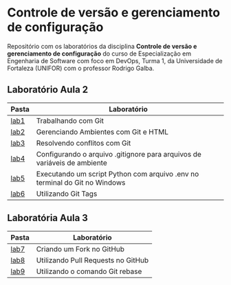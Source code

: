 # Controle de versão e gerenciamento de configuração

Repositório com os laboratórios da disciplina **Controle de versão e gerenciamento de configuração** do curso de Especialização em Engenharia de Software com foco em DevOps, Turma 1, da Universidade de Fortaleza (UNIFOR) com o professor Rodrigo Galba.

## Laboratório Aula 2

| Pasta | Laboratório |
| ----- | ----------- |
| [lab1](https://github.com/ismalia/unifor-controle-de-versao/tree/main/lab1) | Trabalhando com Git |
| [lab2](https://github.com/ismalia/unifor-controle-de-versao/tree/main/lab2) | Gerenciando Ambientes com Git e HTML |
| [lab3](https://github.com/ismalia/unifor-controle-de-versao/tree/main/lab3) | Resolvendo conflitos com Git |
| [lab4](https://github.com/ismalia/unifor-controle-de-versao/tree/main/lab4) | Configurando o arquivo .gitignore para arquivos de variáveis de ambiente |
| [lab5](https://github.com/ismalia/unifor-controle-de-versao/tree/main/lab5) | Executando um script Python com arquivo .env no terminal do Git no Windows |
| [lab6](https://github.com/ismalia/unifor-controle-de-versao/tree/main/lab6) | Utilizando Git Tags |

## Laboratória Aula 3

| Pasta | Laboratório |
| ----- | ----------- |
| [lab7](https://github.com/ismalia/unifor-controle-de-versao/tree/main/lab7) | Criando um Fork no GitHub |
| [lab8](https://github.com/ismalia/unifor-controle-de-versao/tree/main/lab8) | Utilizando Pull Requests no GitHub |
| [lab9](https://github.com/ismalia/unifor-controle-de-versao/tree/main/lab9) | Utilizando o comando Git rebase |
